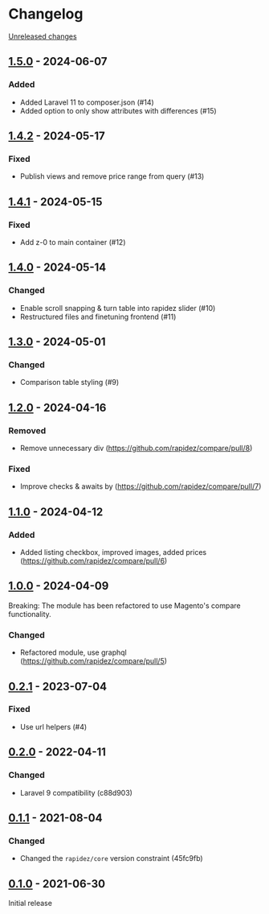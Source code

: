 # Changelog 

[Unreleased changes](https://github.com/rapidez/compare/compare/1.5.0...master)
## [1.5.0](https://github.com/rapidez/compare/releases/tag/1.5.0) - 2024-06-07

### Added

-  Added Laravel 11 to composer.json (#14)
- Added option to only show attributes with differences (#15)

## [1.4.2](https://github.com/rapidez/compare/releases/tag/1.4.2) - 2024-05-17

### Fixed

- Publish views and remove price range from query (#13)

## [1.4.1](https://github.com/rapidez/compare/releases/tag/1.4.1) - 2024-05-15

### Fixed

- Add z-0 to main container (#12)

## [1.4.0](https://github.com/rapidez/compare/releases/tag/1.4.0) - 2024-05-14

### Changed

- Enable scroll snapping & turn table into rapidez slider (#10)
- Restructured files and finetuning frontend (#11)

## [1.3.0](https://github.com/rapidez/compare/releases/tag/1.3.0) - 2024-05-01

### Changed

- Comparison table styling (#9)

## [1.2.0](https://github.com/rapidez/compare/releases/tag/1.2.0) - 2024-04-16

### Removed
 - Remove unnecessary div (https://github.com/rapidez/compare/pull/8)
### Fixed
 - Improve checks & awaits by (https://github.com/rapidez/compare/pull/7)

## [1.1.0](https://github.com/rapidez/compare/releases/tag/1.1.0) - 2024-04-12

### Added
- Added listing checkbox, improved images, added prices (https://github.com/rapidez/compare/pull/6)


## [1.0.0](https://github.com/rapidez/compare/releases/tag/1.0.0) - 2024-04-09

Breaking: The module has been refactored to use Magento's compare functionality.

### Changed

- Refactored module, use graphql (https://github.com/rapidez/compare/pull/5)

## [0.2.1](https://github.com/rapidez/compare/releases/tag/0.2.1) - 2023-07-04

### Fixed

- Use url helpers (#4)

## [0.2.0](https://github.com/rapidez/compare/releases/tag/0.2.0) - 2022-04-11

### Changed

- Laravel 9 compatibility (c88d903)

## [0.1.1](https://github.com/rapidez/compare/releases/tag/0.1.1) - 2021-08-04

### Changed

- Changed the `rapidez/core` version constraint (45fc9fb)

## [0.1.0](https://github.com/rapidez/compare/releases/tag/0.1.0) - 2021-06-30

Initial release

